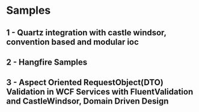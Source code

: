 # Samples

## 1 - Quartz integration with castle windsor, convention based and modular ioc
## 2 - Hangfire Samples
## 3 - Aspect Oriented RequestObject(DTO) Validation in WCF Services with FluentValidation and CastleWindsor, Domain Driven Design
